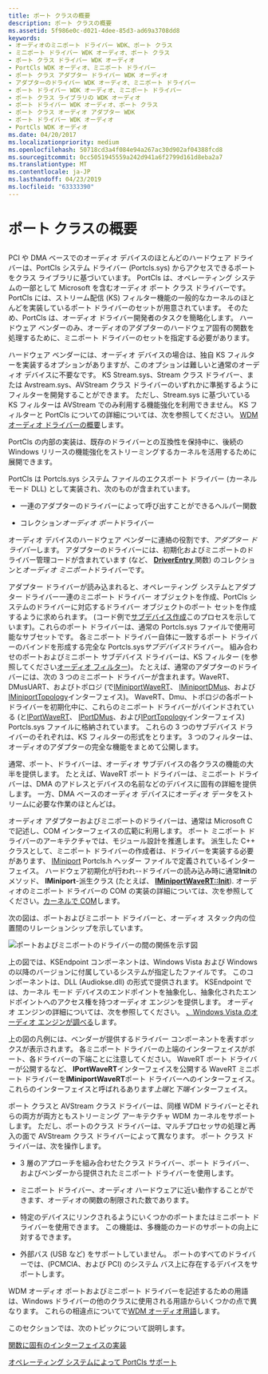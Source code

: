 ```yaml
---
title: ポート クラスの概要
description: ポート クラスの概要
ms.assetid: 5f986e0c-d021-4dee-85d3-ad69a3708dd8
keywords:
- オーディオのミニポート ドライバー WDK、ポート クラス
- ミニポート ドライバー WDK オーディオ、ポート クラス
- ポート クラス ドライバー WDK オーディオ
- PortCls WDK オーディオ、ミニポート ドライバー
- ポート クラス アダプター ドライバー WDK オーディオ
- アダプターのドライバー WDK オーディオ、ミニポート ドライバー
- ポート ドライバー WDK オーディオ、ミニポート ドライバー
- ポート クラス ライブラリの WDK オーディオ
- ポート ドライバー WDK オーディオ、ポート クラス
- ポート クラス オーディオ アダプター WDK
- ポート ドライバー WDK オーディオ
- PortCls WDK オーディオ
ms.date: 04/20/2017
ms.localizationpriority: medium
ms.openlocfilehash: 50718cd3a4f084e94a267ac30d902af04388fcd8
ms.sourcegitcommit: 0cc5051945559a242d941a6f2799d161d8eba2a7
ms.translationtype: MT
ms.contentlocale: ja-JP
ms.lasthandoff: 04/23/2019
ms.locfileid: "63333390"
---
```

# <a name="introduction-to-port-class"></a>ポート クラスの概要


## <span id="introduction_to_port_class"></span><span id="INTRODUCTION_TO_PORT_CLASS"></span>


PCI や DMA ベースでのオーディオ デバイスのほとんどのハードウェア ドライバーは、PortCls システム ドライバー (Portcls.sys) からアクセスできるポートをクラス ライブラリに基づいています。 PortCls は、オペレーティング システムの一部として Microsoft を含むオーディオ ポート クラス ドライバーです。 PortCls には、ストリーム配信 (KS) フィルター機能の一般的なカーネルのほとんどを実装しているポート ドライバーのセットが用意されています。 そのため、PortCls は、オーディオ ドライバー開発者のタスクを簡略化します。 ハードウェア ベンダーのみ、オーディオのアダプターのハードウェア固有の関数を処理するために、ミニポート ドライバーのセットを指定する必要があります。

ハードウェア ベンダーには、オーディオ デバイスの場合は、独自 KS フィルターを実装するオプションがありますが、このオプションは難しいと通常のオーディオ デバイスに不要なです。 KS Stream.sys、Stream クラス ドライバー、または Avstream.sys、AVStream クラス ドライバーのいずれかに準拠するようにフィルターを開発することができます。 ただし、Stream.sys に基づいている KS フィルターは AVStream でのみ利用する機能強化を利用できません。 KS フィルターと PortCls についての詳細については、次を参照してください。 [WDM オーディオ ドライバーの概要](getting-started-with-wdm-audio-drivers.md)します。

PortCls の内部の実装は、既存のドライバーとの互換性を保持中に、後続の Windows リリースの機能強化をストリーミングするカーネルを活用するために展開できます。

PortCls は Portcls.sys システム ファイルのエクスポート ドライバー (カーネル モード DLL) として実装され、次のものが含まれています。

-   一連のアダプターのドライバーによって呼び出すことができるヘルパー関数

-   コレクション*オーディオ ポート*ドライバー

オーディオ デバイスのハードウェア ベンダーに連絡の役割です、*アダプター ドライバー*します。 アダプターのドライバーには、初期化およびミニポートのドライバー管理コードが含まれています (など、 [ **DriverEntry** ](https://msdn.microsoft.com/library/windows/hardware/ff544113)関数) のコレクションと*オーディオ ミニポート*ドライバーです。

アダプター ドライバーが読み込まれると、オペレーティング システムとアダプター ドライバー一連のミニポート ドライバー オブジェクトを作成、PortCls システムのドライバーに対応するドライバー オブジェクトのポート セットを作成するように求められます。 (コード例で[サブデバイス作成](subdevice-creation.md)このプロセスを示しています)。これらのポート ドライバーは、通常の Portcls.sys ファイルで使用可能なサブセットです。 各ミニポート ドライバー自体に一致するポート ドライバーのバインドを形成する完全な Portcls.sys*サブデバイス*ドライバー。 組み合わせのポートおよびミニポート サブデバイス ドライバーは、KS フィルター (を参照してください[オーディオ フィルター](audio-filters.md))。 たとえば、通常のアダプターのドライバーには、次の 3 つのミニポート ドライバーが含まれます。WaveRT、DMusUART、およびトポロジ (で[IMiniportWaveRT](https://msdn.microsoft.com/library/windows/hardware/ff536737)、 [IMiniportDMus](https://msdn.microsoft.com/library/windows/hardware/ff536699)、および[IMiniportTopology](https://msdn.microsoft.com/library/windows/hardware/ff536712)インターフェイス)。 WaveRT、Dmu、トポロジの各ポート ドライバーを初期化中に、これらのミニポート ドライバーがバインドされている (と[IPortWaveRT](https://msdn.microsoft.com/library/windows/hardware/ff536920)、 [IPortDMus](https://msdn.microsoft.com/library/windows/hardware/ff536879)、および[IPortTopology](https://msdn.microsoft.com/library/windows/hardware/ff536896)インターフェイス) Portcls.sys ファイルに格納されています。 これらの 3 つのサブデバイス ドライバーのそれぞれは、KS フィルターの形式をとります。 3 つのフィルターは、オーディオのアダプターの完全な機能をまとめて公開します。

通常、ポート、ドライバーは、オーディオ サブデバイスの各クラスの機能の大半を提供します。 たとえば、WaveRT ポート ドライバーは、ミニポート ドライバーは、DMA のアドレスとデバイスの名前などのデバイスに固有の詳細を提供します。 一方、DMA ベースのオーディオ デバイスにオーディオ データをストリームに必要な作業のほとんどは。

オーディオ アダプターおよびミニポートのドライバーは、通常は Microsoft C で記述し、COM インターフェイスの広範に利用します。 ポート ミニポート ドライバーのアーキテクチャでは、モジュール設計を推進します。 派生した C++ クラスとして、ミニポート ドライバーの作成者は、ドライバーを実装する必要があります、 [IMiniport](https://msdn.microsoft.com/library/windows/hardware/ff536698) Portcls.h ヘッダー ファイルで定義されているインターフェイス。 ハードウェア初期化が行われ--ドライバーの読み込み時に通常**Init**のメソッド、 **IMiniport**-派生クラス (たとえば、 [ **IMiniportWaveRT::Init**](https://msdn.microsoft.com/library/windows/hardware/ff536759)). オーディオのミニポート ドライバーの COM の実装の詳細については、次を参照してください。[カーネルで COM](com-in-the-kernel.md)します。

次の図は、ポートおよびミニポート ドライバーと、オーディオ スタック内の位置間のリレーションシップを示しています。

![ポートおよびミニポートのドライバーの間の関係を示す図](images/portcls-diag.png)

上の図では、KSEndpoint コンポーネントは、Windows Vista および Windows の以降のバージョンに付属しているシステムが指定したファイルです。 このコンポーネントは、DLL (Audiokse.dll) の形式で提供されます。 KSEndpoint では、カーネル モード デバイスのエンドポイントを抽象化し、抽象化されたエンドポイントへのアクセス権を持つオーディオ エンジンを提供します。 オーディオ エンジンの詳細については、次を参照してください。 [、Windows Vista のオーディオ エンジンが調べる](exploring-the-windows-vista-audio-engine.md)します。

上の図の凡例には、ベンダーが提供するドライバー コンポーネントを表すボックスが表示されます。 各ミニポート ドライバーの上端のインターフェイスがポート、各ドライバーの下端ことに注意してください。 WaveRT ポート ドライバーが公開するなど、 **IPortWaveRT**インターフェイスを公開する WaveRT ミニポート ドライバーを**IMiniportWaveRT**ポート ドライバーへのインターフェイス。 これらのインターフェイスと呼ばれるあります*上端*と*下端*インターフェイス。

ポート クラスと AVStream クラス ドライバーは、同様 WDM ドライバーとそれらの両方が両方ともストリーミング アーキテクチャ WDM カーネルをサポートします。 ただし、ポートのクラス ドライバーは、マルチプロセッサの処理と再入の面で AVStream クラス ドライバーによって異なります。 ポート クラス ドライバーは、次を操作します。

-   3 層のアプローチを組み合わせたクラス ドライバー、ポート ドライバー、およびベンダーから提供されたミニポート ドライバーを使用します。

-   ミニポート ドライバー、オーディオ ハードウェアに近い動作することができます、オーディオの関数の制限された数であります。

-   特定のデバイスにリンクされるようにいくつかのポートまたはミニポート ドライバーを使用できます。 この機能は、多機能のカードのサポートの向上に対するできます。

-   外部バス (USB など) をサポートしていません。 ポートのすべてのドライバーでは、(PCMCIA、および PCI) のシステム バス上に存在するデバイスをサポートします。

WDM オーディオ ポートおよびミニポート ドライバーを記述するための用語は、Windows ドライバーの他のクラスに使用される用語からいくつかの点で異なります。 これらの相違点についてで[WDM オーディオ用語](wdm-audio-terminology.md)します。

このセクションでは、次のトピックについて説明します。

[関数に固有のインターフェイスの実装](implementation-of-function-specific-interfaces.md)

[オペレーティング システムによって PortCls サポート](portcls-support-by-operating-system.md)

 

 




